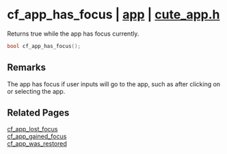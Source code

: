 # cf_app_has_focus | [app](https://github.com/RandyGaul/cute_framework/blob/master/docs/app/README.md) | [cute_app.h](https://github.com/RandyGaul/cute_framework/blob/master/include/cute_app.h)

Returns true while the app has focus currently.

```cpp
bool cf_app_has_focus();
```

## Remarks

The app has focus if user inputs will go to the app, such as after clicking on or selecting the app.

## Related Pages

[cf_app_lost_focus](https://github.com/RandyGaul/cute_framework/blob/master/docs/app/cf_app_lost_focus.md)  
[cf_app_gained_focus](https://github.com/RandyGaul/cute_framework/blob/master/docs/app/cf_app_gained_focus.md)  
[cf_app_was_restored](https://github.com/RandyGaul/cute_framework/blob/master/docs/app/cf_app_was_restored.md)  
